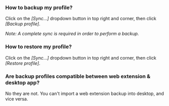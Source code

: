 ### How to backup my profile?

Click on the _[Sync...]_ dropdown button in top right and corner, then click _[Backup profile]_.

_Note: A complete sync is required in order to perform a backup._

[](id:profile-download-backup-export-save-history-activity-activities)

### How to restore my profile?

Click on the  _[Sync...]_ dropdown button in top right and corner, then click _[Restore profile]_.

[](id:profile-upload-restore-import-save-history-activity-activities)

### Are backup profiles compatible between web extension & desktop app?

No they are not. You can't import a web extension backup into desktop, and vice versa.

[](id:profile-backup-compatible-desktop-extension)

